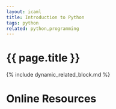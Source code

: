 ```yaml
---
layout: icaml
title: Introduction to Python
tags: python
related: python,programming
---
```

# {{ page.title }}

{% include dynamic_related_block.md %}


# Online Resources